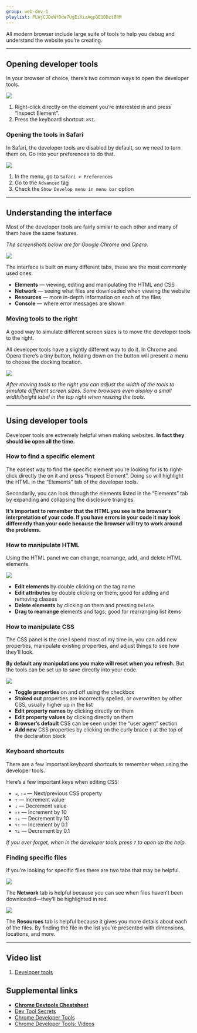 ```yaml
---
group: web-dev-1
playlist: PLWjCJDeWfDde7UgEiXizAqpQE1DDzt8RM
---
```


All modern browser include large suite of tools to help you debug and understand the website you’re creating.

---

## Opening developer tools

In your browser of choice, there’s two common ways to open the developer tools.

![](open.jpg)

1. Right-click directly on the element you’re interested in and press “Inspect Element”.
2. Press the keyboard shortcut: `⌘⌥I`.

### Opening the tools in Safari

In Safari, the developer tools are disabled by default, so we need to turn them on. Go into your preferences to do that.

![](safari.jpg)

1. In the menu, go to `Safari > Preferences`
2. Go to the `Advanced` tag
3. Check the `Show Develop menu in menu bar` option

---

## Understanding the interface

Most of the developer tools are fairly similar to each other and many of them have the same features.

*The screenshots below are for Google Chrome and Opera.*

![](elements.jpg)

The interface is built on many different tabs, these are the most commonly used ones:

- **Elements** — viewing, editing and manipulating the HTML and CSS
- **Network** — seeing what files are downloaded when viewing the website
- **Resources** — more in-depth information on each of the files
- **Console** — where error messages are shown

### Moving tools to the right

A good way to simulate different screen sizes is to move the developer tools to the right.

All developer tools have a slightly different way to do it. In Chrome and Opera there’s a tiny button, holding down on the button will present a menu to choose the docking location.

![](docking.jpg)

*After moving tools to the right you can adjust the width of the tools to simulate different screen sizes. Some browsers even display a small width/height label in the top right when resizing the tools.*

---

## Using developer tools

Developer tools are extremely helpful when making websites. **In fact they should be open all the time.**

### How to find a specific element

The easiest way to find the specific element you’re looking for is to right-click directly the on it and press “Inspect Element”. Doing so will highlight the HTML in the “Elements” tab of the developer tools.

Secondarily, you can look through the elements listed in the “Elements” tab by expanding and collapsing the disclosure triangles.

**It’s important to remember that the HTML you see is the browser’s interpretation of your code. If you have errors in your code it may look differently than your code because the browser will try to work around the problems.**

### How to manipulate HTML

Using the HTML panel we can change, rearrange, add, and delete HTML elements.

![](html-panel.jpg)

- **Edit elements** by double clicking on the tag name
- **Edit attributes** by double clicking on them; good for adding and removing classes
- **Delete elements** by clicking on them and pressing `Delete`
- **Drag to rearrange** elements and tags; good for rearranging list items

### How to manipulate CSS

The CSS panel is the one I spend most of my time in, you can add new properties, manipulate existing properties, and adjust things to see how they’ll look.

**By default any manipulations you make will reset when you refresh.** But the tools can be set up to save directly into your code.

![](css-panel.jpg)

- **Toggle properties** on and off using the checkbox
- **Stoked out** properties are incorrectly spelled, or overwritten by other CSS, usually higher up in the list
- **Edit property names** by clicking directly on them
- **Edit property values** by clicking directly on them
- **Browser’s default** CSS can be seen under the “user agent” section
- **Add new** CSS properties by clicking on the curly brace `{` at the top of the declaration block

### Keyboard shortcuts

There are a few important keyboard shortcuts to remember when using the developer tools.

Here’s a few important keys when editing CSS:

- `⇥`, `⇧⇥` — Next/previous CSS property
- `↑` — Increment value
- `↓` — Decrement value
- `⇧↑` — Increment by 10
- `⇧↓` — Decrement by 10
- `⌥↑` — Increment by 0.1
- `⌥↓` — Decrement by 0.1

*If you ever forget, when in the developer tools press `?` to open up the help.*

### Finding specific files

If you’re looking for specific files there are two tabs that may be helpful.

![](network.jpg)

The **Network** tab is helpful because you can see when files haven’t been downloaded—they’ll be highlighted in red.

![](resources.jpg)

The **Resources** tab is helpful because it gives you more details about each of the files. By finding the file in the list you’re presented with dimensions, locations, and more.

---

## Video list

1. [Developer tools](https://www.youtube.com/watch?v=09XV2psDAZ4&index=1&list=PLWjCJDeWfDde7UgEiXizAqpQE1DDzt8RM)

## Supplemental links

- **[Chrome Devtools Cheatsheet](http://anti-code.com/devtools-cheatsheet/)**
- [Dev Tool Secrets](http://devtoolsecrets.com/)
- [Chrome Developer Tools](http://code.google.com/chrome/devtools/)
- [Chrome Developer Tools: Videos](http://code.google.com/chrome/devtools/docs/videos.html)

